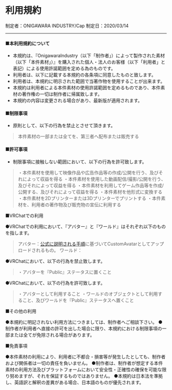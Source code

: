 # 利用規約
 
制定者：ONIGAWARA INDUSTRY/Cap
制定日：2020/03/14 
***

#### ■本利用規約について

- 本規約は、『OnigawaraIndustry（以下「制作者」）によって製作された素材（以下「本件素材」）』を購入された個人・法人のお客様（以下「利用者」と表記）による使用許諾範囲を定める為のものです。
- 利用者は、以下に記載する本規約の各条項に同意したものと致します。
- 利用者は、本規約に明示された範囲で当著作物を使用することが出来ます。
- 本規約は利用者による本件素材の使用許諾範囲を定めるものであり、本件素材の著作権の一切は制作者に帰属致します。
- 本規約の内容は変更される場合があり、最新版が適用されます。


#### ■制限事項

- 原則として、以下の行為を禁止とさせて頂きます。
> 本件素材の一部または全てを、第三者へ配布または販売する


#### ■許可事項

- 制限事項に接触しない範囲において、以下の行為を許可致します。
> ・本件素材を使用して映像作品や広告作品等の作成/公開を行う、及びそれによって収益を得る
> ・本件素材を使用した動画配信/撮影/公開を行う、及びそれによって収益を得る
> ・本件素材を利用してゲーム作品等を作成/公開する、及びそれによって収益を得る
> ・本件素材を他形式に変換する
> ・本件素材を2Dプリンターまたは3Dプリンターでプリントする
> ・本件素材を、利用者の著作物及び販売物の宣伝に利用する


■VRChatでの利用

●VRChatでの利用において、『アバター』と『ワールド』はそれぞれ以下のものを指します。
> アバター：[公式に説明される手順](https://docs.vrchat.com/docs/creating-your-first-avatar)に基づいてCustomAvatarとしてアップロードされるもの。
> ワールド：

●VRChatにおいて、以下の行為を禁止致します。
> ・アバターを『Public』ステータスに置くこと

●VRChatにおいて、以下の行為を許可致します。
> ・アバターとして利用すること
> ・ワールドのオブジェクトとして利用すること、及びワールドを『Public』ステータスへ置くこと


■その他の利用

●本規約に明記されない利用方法につきましては、制作者へご相談下さい。
●制作者が利用者へ直接の許可を出した場合に限り、本規約における制限事項の一部または全てが免除される場合があります。


■免責事項

●本件素材の利用により、利用者に不都合・損害等が発生したとしても、制作者および関係者は一切の責任を負いません。
●制作者は、制作者が想定する本件素材の利用方法及びプラットフォームにおいて安全性・正確性の確保を可能な限り努めますが、それを保証するものではありません。
●本規約は日本法を準拠し、英語訳と解釈の差異がある場合、日本語のものが優先されます。
